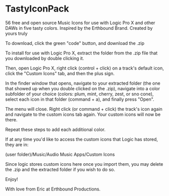 # TastyIconPack
56 free and open source Music Icons for use with Logic Pro X and other DAWs in five tasty colors. Inspired by the Erthbound Brand. Created by yours truly

To download, click the green "code" button, and download the .zip

To install for use with Logic Pro X, extract the folder from the .zip file that you downloaded by double clicking it.

Then, open Logic Pro X, right click (control + click) on a track's default icon, click the "Custom Icons" tab, and then the plus sign. 

In the finder window that opens, navigate to your extracted folder (the one that showed up when you double clicked on the .zip), navigate into a color subfolder of your choice (colors: plum, mint, cherry, zest, or sno cone), select each icon in that folder (command + a), and finally press "Open". 

The menu will close. Right click (or command + click) the track's icon again and navigate to the custom icons tab again. Your custom icons will now be there.

Repeat these steps to add each additional color.

If at any time you'd like to access the custom icons that Logic has stored, they are in:

(user folder)/Music/Audio Music Apps/Custom Icons

Since logic stores custom icons here once you import them, you may delete the .zip and the extracted folder if you wish to do so.

Enjoy!

With love from Eric at Erthbound Productions.
